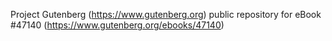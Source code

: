 Project Gutenberg (https://www.gutenberg.org) public repository for eBook #47140 (https://www.gutenberg.org/ebooks/47140)
